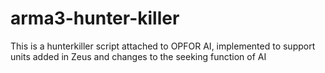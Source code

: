 # arma3-hunter-killer
This is a hunterkiller script attached to OPFOR AI, implemented to support units added in Zeus and changes to the seeking function of AI
